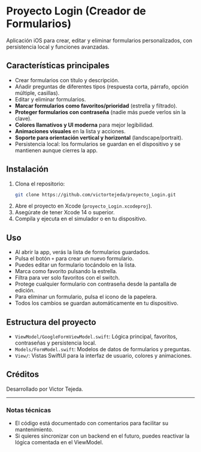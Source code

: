 # Proyecto Login (Creador de Formularios)

Aplicación iOS para crear, editar y eliminar formularios personalizados, con persistencia local y funciones avanzadas.

## Características principales
- Crear formularios con título y descripción.
- Añadir preguntas de diferentes tipos (respuesta corta, párrafo, opción múltiple, casillas).
- Editar y eliminar formularios.
- **Marcar formularios como favoritos/prioridad** (estrella y filtrado).
- **Proteger formularios con contraseña** (nadie más puede verlos sin la clave).
- **Colores llamativos y UI moderna** para mejor legibilidad.
- **Animaciones visuales** en la lista y acciones.
- **Soporte para orientación vertical y horizontal** (landscape/portrait).
- Persistencia local: los formularios se guardan en el dispositivo y se mantienen aunque cierres la app.

## Instalación
1. Clona el repositorio:
   ```sh
   git clone https://github.com/victortejeda/proyecto_Login.git
   ```
2. Abre el proyecto en Xcode (`proyecto_Login.xcodeproj`).
3. Asegúrate de tener Xcode 14 o superior.
4. Compila y ejecuta en el simulador o en tu dispositivo.

## Uso
- Al abrir la app, verás la lista de formularios guardados.
- Pulsa el botón `+` para crear un nuevo formulario.
- Puedes editar un formulario tocándolo en la lista.
- Marca como favorito pulsando la estrella.
- Filtra para ver solo favoritos con el switch.
- Protege cualquier formulario con contraseña desde la pantalla de edición.
- Para eliminar un formulario, pulsa el icono de la papelera.
- Todos los cambios se guardan automáticamente en tu dispositivo.

## Estructura del proyecto
- `ViewModel/GoogleFormViewModel.swift`: Lógica principal, favoritos, contraseñas y persistencia local.
- `Models/FormModel.swift`: Modelos de datos de formularios y preguntas.
- `View/`: Vistas SwiftUI para la interfaz de usuario, colores y animaciones.

## Créditos
Desarrollado por Victor Tejeda.

---

### Notas técnicas
- El código está documentado con comentarios para facilitar su mantenimiento.
- Si quieres sincronizar con un backend en el futuro, puedes reactivar la lógica comentada en el ViewModel. 